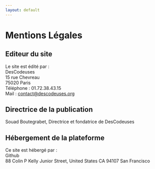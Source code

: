 ```yaml
---
layout: default
---
```


# Mentions Légales

## Editeur du site

Le site est édité par :
\
DesCodeuses
\
15 rue Chevreau
\
75020 Paris
\
Téléphone : 01.72.38.43.15
\
Mail : contact@descodeuses.org

## Directrice de la publication

Souad Boutegrabet, Directrice et fondatrice de DesCodeuses

## Hébergement de la plateforme

Ce site est hébergé par :
\
Github
\
88 Colin P Kelly Junior Street, United States CA 94107 San Francisco
